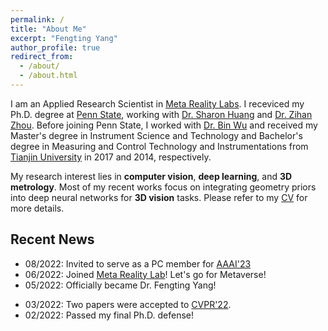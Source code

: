 ```yaml
---
permalink: /
title: "About Me"
excerpt: "Fengting Yang"
author_profile: true
redirect_from: 
  - /about/
  - /about.html
---
```


I am an Applied Research Scientist in [Meta Reality Labs](https://about.facebook.com/realitylabs/). I receviced my Ph.D. degree at [Penn State](https://www.psu.edu/), working with [Dr. Sharon Huang](https://faculty.ist.psu.edu/suh972/) and [Dr. Zihan Zhou](https://zihan-z.github.io/). Before joining Penn State, I worked with [Dr. Bin Wu](http://jyxy.tju.edu.cn/cn/szdw/20110224/309.shtml) and received my Master's degree in Instrument Science and Technology and Bachelor's degree in Measuring and Control Technology and Instrumentations from [Tianjin University](http://www.tju.edu.cn/english/) in 2017 and 2014, respectively.

My research interest lies in **computer vision**, **deep learning**, and **3D metrology**. Most of my recent works focus on integrating geometry priors into deep neural networks for **3D vision** tasks. Please refer to my [CV](https://fuy34.github.io/files/CV_github3.pdf) for more details.

## Recent News
* 08/2022: Invited to serve as a PC member for [AAAI'23](https://aaai.org/Conferences/AAAI-23/)
* 06/2022: Joined [Meta Reality Lab](https://about.facebook.com/realitylabs/)! Let's go for Metaverse! 
* 05/2022: Officially became Dr. Fengting Yang!
<!-- * 05/2022: Now I am offically Dr. Fengting Yang!  -->
* 03/2022: Two papers were accepted to [CVPR'22](https://cvpr2022.thecvf.com/).
* 02/2022: Passed my final Ph.D. defense!
<!-- * 12/2021: Accepted Applied Reserach Scientist offer from [Meta Reality Lab](https://about.facebook.com/realitylabs/). -->